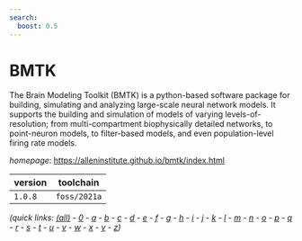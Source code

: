 ```yaml
---
search:
  boost: 0.5
---
```

# BMTK

The Brain Modeling Toolkit (BMTK) is a python-based software package for building, simulating and analyzing large-scale neural network models. It supports the building and simulation of models of varying levels-of-resolution; from multi-compartment biophysically detailed networks, to point-neuron models, to filter-based models, and even population-level firing rate models.

*homepage*: <https://alleninstitute.github.io/bmtk/index.html>

version | toolchain
--------|----------
``1.0.8`` | ``foss/2021a``


*(quick links: [(all)](../index.md) - [0](../0/index.md) - [a](../a/index.md) - [b](../b/index.md) - [c](../c/index.md) - [d](../d/index.md) - [e](../e/index.md) - [f](../f/index.md) - [g](../g/index.md) - [h](../h/index.md) - [i](../i/index.md) - [j](../j/index.md) - [k](../k/index.md) - [l](../l/index.md) - [m](../m/index.md) - [n](../n/index.md) - [o](../o/index.md) - [p](../p/index.md) - [q](../q/index.md) - [r](../r/index.md) - [s](../s/index.md) - [t](../t/index.md) - [u](../u/index.md) - [v](../v/index.md) - [w](../w/index.md) - [x](../x/index.md) - [y](../y/index.md) - [z](../z/index.md))*

